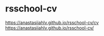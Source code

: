 # rsschool-cv
https://anastasiiahlv.github.io/rsschool-cv/cv
https://anastasiiahlv.github.io/rsschool-cv/ 

